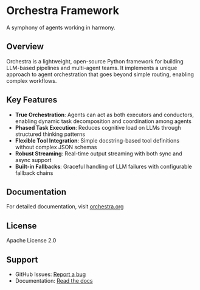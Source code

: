 # Orchestra Framework

A symphony of agents working in harmony.

## Overview

Orchestra is a lightweight, open-source Python framework for building LLM-based pipelines and multi-agent teams. It implements a unique approach to agent orchestration that goes beyond simple routing, enabling complex workflows.

## Key Features

- **True Orchestration**: Agents can act as both executors and conductors, enabling dynamic task decomposition and coordination among agents
- **Phased Task Execution**: Reduces cognitive load on LLMs through structured thinking patterns
- **Flexible Tool Integration**: Simple docstring-based tool definitions without complex JSON schemas
- **Robust Streaming**: Real-time output streaming with both sync and async support
- **Built-in Fallbacks**: Graceful handling of LLM failures with configurable fallback chains

## Documentation

For detailed documentation, visit [orchestra.org](https://orchestra.org)

## License

Apache License 2.0

## Support

- GitHub Issues: [Report a bug](https://github.com/mainframecomputer/orchestra/issues)
- Documentation: [Read the docs](https://orchestra.org)
